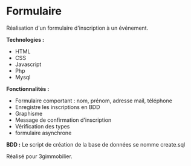 # Formulaire

Réalisation d'un formulaire d'inscription à un événement.

**Technologies :**

 * HTML
 * CSS
 * Javascript
 * Php
 * Mysql

**Fonctionnalités :**

 * Formulaire comportant : nom, prénom, adresse mail, téléphone
 * Enregistre les inscriptions en BDD
 * Graphisme
 * Message de confirmation d'inscription
 * Vérification des types
 * formulaire asynchrone

**BDD :**
Le script de création de la base de données se nomme create.sql

Réalisé pour 3gimmobilier.